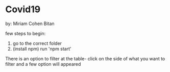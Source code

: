 # Covid19

by: Miriam Cohen Bitan

few steps to begin:
1. go to the correct folder
2. (install npm) run 'npm start' 

There is an option to filter at the table- 
click on the side of what you want to filter 
and a few option will appeared
